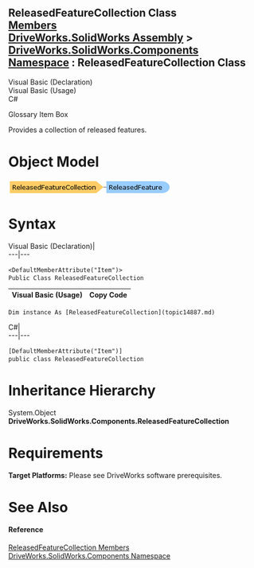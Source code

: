 ReleasedFeatureCollection Class   
[Members](topic14888.md)   
[DriveWorks.SolidWorks Assembly](topic13342.md) > [DriveWorks.SolidWorks.Components Namespace](topic13925.md) : ReleasedFeatureCollection Class  
---  
  
Visual Basic (Declaration)    
Visual Basic (Usage)    
C# 

Glossary Item Box

Provides a collection of released features. 

# Object Model

![](dotnetdiagramimages/image844.png)

# Syntax

Visual Basic (Declaration)|   
---|---  
      
    
    <DefaultMemberAttribute("Item")>
    Public Class ReleasedFeatureCollection   
  
Visual Basic (Usage)| Copy Code  
---|---  
      
    
    Dim instance As [ReleasedFeatureCollection](topic14887.md)  
  
C#|   
---|---  
      
    
    [DefaultMemberAttribute("Item")]
    public class ReleasedFeatureCollection   
  
# Inheritance Hierarchy

System.Object  
**DriveWorks.SolidWorks.Components.ReleasedFeatureCollection**  


# Requirements

**Target Platforms:** Please see DriveWorks software prerequisites.

# See Also

#### Reference

[ReleasedFeatureCollection Members](topic14888.md)   
[DriveWorks.SolidWorks.Components Namespace](topic13925.md)


